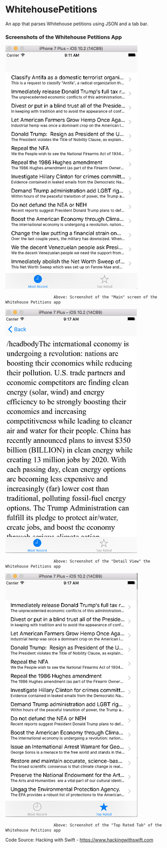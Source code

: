 # WhitehousePetitions

An app that parses Whitehouse petitions using JSON and a tab bar. 

### Screenshots of the Whitehouse Petitions App

![](AppScreenShots/MainScreen.png)

                         Above: Screenshot of the "Main" screen of the Whitehouse Petitions app

![](AppScreenShots/DetailView.png)

                         Above: Screenshot of the "Detail View" the Whitehouse Petitions app

![](AppScreenShots/TopRatedView.png)

                         Above: Screenshot of the "Top Rated Tab" of the Whitehouse Petitions app


Code Source: Hacking with Swift - https://www.hackingwithswift.com
